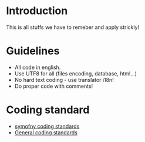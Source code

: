 # Introduction #

This is all stuffs we have to remeber and apply strickly!


# Guidelines #

  * All code in english.
  * Use UTF8 for all (files encoding, database, html...)
  * No hard text coding - use translator i18n!
  * Do proper code with comments!

# Coding standard #
  * [symofny coding standards](http://trac.symfony-project.org/wiki/HowToContributeToSymfony#CodingStandards)
  * [General coding standards](http://en.wikipedia.org/wiki/Coding_standards)
